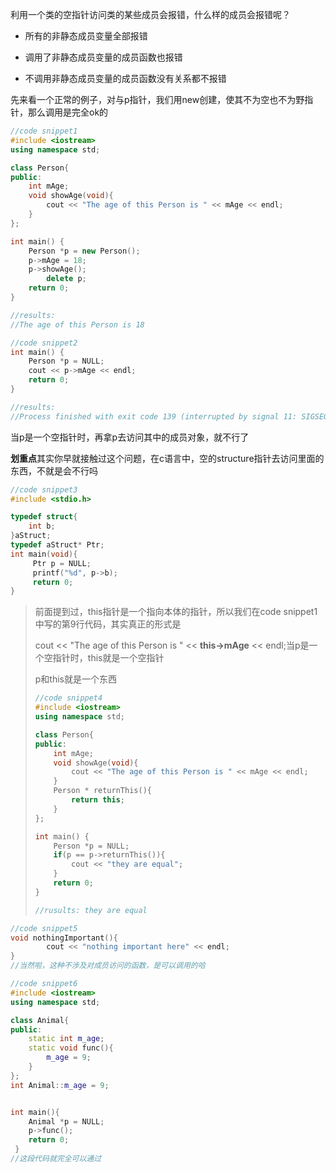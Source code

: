 利用一个类的空指针访问类的某些成员会报错，什么样的成员会报错呢？

* 所有的非静态成员变量全部报错

* 调用了非静态成员变量的成员函数也报错

* 不调用非静态成员变量的成员函数没有关系都不报错

  

先来看一个正常的例子，对与p指针，我们用new创建，使其不为空也不为野指针，那么调用是完全ok的

```cpp
//code snippet1
#include <iostream>
using namespace std;

class Person{
public:
    int mAge;
    void showAge(void){
        cout << "The age of this Person is " << mAge << endl;
    }
};

int main() {
    Person *p = new Person();
    p->mAge = 18;
    p->showAge();
		delete p;
    return 0;
}

//results:
//The age of this Person is 18
```

```cpp
//code snippet2
int main() {
    Person *p = NULL;
    cout << p->mAge << endl;
    return 0;
}

//results:
//Process finished with exit code 139 (interrupted by signal 11: SIGSEGV)
```

当p是一个空指针时，再拿p去访问其中的成员对象，就不行了

**划重点**其实你早就接触过这个问题，在c语言中，空的structure指针去访问里面的东西，不就是会不行吗

```c
//code snippet3
#include <stdio.h>

typedef struct{
    int b;
}aStruct;
typedef aStruct* Ptr;
int main(void){
     Ptr p = NULL;
  	 printf("%d", p->b);
  	 return 0;
}
```

> 前面提到过，this指针是一个指向本体的指针，所以我们在code snippet1中写的第9行代码，其实真正的形式是
>
> cout << "The age of this Person is " << **this->mAge** << endl;当p是一个空指针时，this就是一个空指针
>
> p和this就是一个东西
>
> ```cpp
> //code snippet4
> #include <iostream>
> using namespace std;
> 
> class Person{
> public:
>     int mAge;
>     void showAge(void){
>         cout << "The age of this Person is " << mAge << endl;
>     }
>     Person * returnThis(){
>         return this;
>     }
> };
> 
> int main() {
>     Person *p = NULL;
>     if(p == p->returnThis()){
>         cout << "they are equal";
>     }
>     return 0;
> }
> 
> //rusults: they are equal
> ```
>
> 

```cpp
//code snippet5
void nothingImportant(){
        cout << "nothing important here" << endl;
}
//当然啦，这种不涉及对成员访问的函数，是可以调用的哈
```



```cpp
//code snippet6
#include <iostream>
using namespace std;

class Animal{
public:
    static int m_age;
    static void func(){
        m_age = 9;
    }
};
int Animal::m_age = 9;


int main(){
    Animal *p = NULL;
    p->func();
    return 0;
 }
//这段代码就完全可以通过
```

